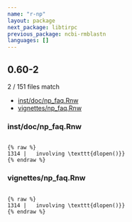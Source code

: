 ```yaml
---
name: "r-np"
layout: package
next_package: libtirpc
previous_package: ncbi-rmblastn
languages: []
---
```

## 0.60-2
2 / 151 files match

 - [inst/doc/np_faq.Rnw](#instdocnp_faqrnw)
 - [vignettes/np_faq.Rnw](#vignettesnp_faqrnw)

### inst/doc/np_faq.Rnw

```

{% raw %}
1314 |   involving \texttt{dlopen()}}
{% endraw %}

```
### vignettes/np_faq.Rnw

```

{% raw %}
1314 |   involving \texttt{dlopen()}}
{% endraw %}

```
